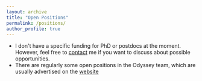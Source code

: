 ```yaml
---
layout: archive
title: "Open Positions"
permalink: /positions/
author_profile: true
---
```



* I don't have a specific funding for PhD or postdocs at the moment.
However, feel free to [contact](/Contact) me if you want to discuss about possible opportunities.
* There are regularly some open positions in the Odyssey team, which are usually advertised on the [website](https://team.inria.fr/odyssey/)

